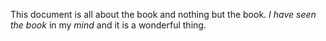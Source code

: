 This document is all about the book and nothing but the book.
_I have seen the book_ in my *mind* and it is a wonderful thing.